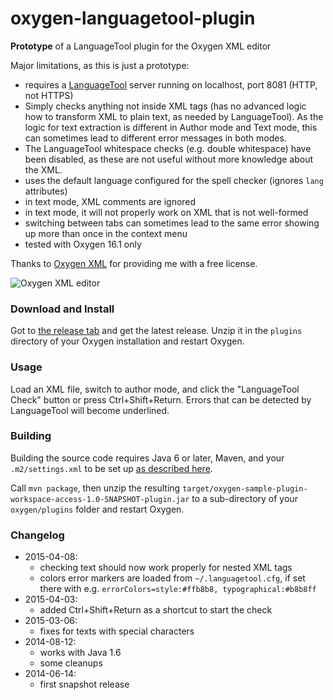oxygen-languagetool-plugin
==========================

**Prototype** of a LanguageTool plugin for the Oxygen XML editor

Major limitations, as this is just a prototype:

* requires a [LanguageTool](https://languagetool.org) server running on localhost,
  port 8081 (HTTP, not HTTPS)
* Simply checks anything not inside XML tags (has no advanced logic how to
  transform XML to plain text, as needed by LanguageTool). As the logic for
  text extraction is different in Author mode and Text mode, this can sometimes
  lead to different error messages in both modes.
* The LanguageTool whitespace checks (e.g. double whitespace) have been disabled,
  as these are not useful without more knowledge about the XML.
* uses the default language configured for the spell checker (ignores `lang` attributes)
* in text mode, XML comments are ignored
* in text mode, it will not properly work on XML that is not well-formed
* switching between tabs can sometimes lead to the same error showing up more than
  once in the context menu
* tested with Oxygen 16.1 only

Thanks to [Oxygen XML](http://www.oxygenxml.com) for providing me with a free license.

![Oxygen XML editor](http://www.oxygenxml.com/img/resources/oxygen190x62.png)

### Download and Install

Got to [the release tab](https://github.com/danielnaber/oxygen-languagetool-plugin/releases) and get the
latest release. Unzip it in the `plugins` directory of your Oxygen installation and restart Oxygen.

### Usage

Load an XML file, switch to author mode, and click the "LanguageTool Check" button or press Ctrl+Shift+Return.
Errors that can be detected by LanguageTool will become underlined.

### Building

Building the source code requires Java 6 or later, Maven, and your `.m2/settings.xml` to be set up
[as described here](http://www.oxygenxml.com/oxygen_sdk_maven.html#maven_sdk_configuration).

Call `mvn package`, then unzip the resulting `target/oxygen-sample-plugin-workspace-access-1.0-SNAPSHOT-plugin.jar`
to a sub-directory of your `oxygen/plugins` folder and restart Oxygen.

### Changelog

* 2015-04-08:
    * checking text should now work properly for nested XML tags
    * colors error markers are loaded from `~/.languagetool.cfg`,
      if set there with e.g. `errorColors=style:#ffb8b8, typographical:#b8b8ff`
* 2015-04-03:
    * added Ctrl+Shift+Return as a shortcut to start the check
* 2015-03-06:
    * fixes for texts with special characters
* 2014-08-12:
    * works with Java 1.6
    * some cleanups
* 2014-06-14:
    * first snapshot release

